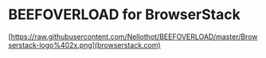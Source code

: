 # BEEFOVERLOAD for BrowserStack
[https://raw.githubusercontent.com/Nellothot/BEEFOVERLOAD/master/Browserstack-logo%402x.png](browserstack.com)
